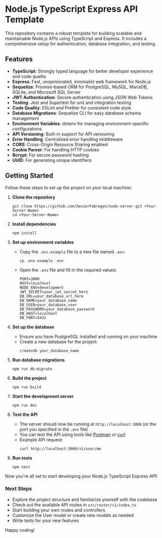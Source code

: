 # Node.js TypeScript Express API Template

This repository contains a robust template for building scalable and maintainable Node.js APIs using TypeScript and Express. It includes a comprehensive setup for authentication, database integration, and testing.

## Features

- **TypeScript**: Strongly typed language for better developer experience and code quality
- **Express**: Fast, unopinionated, minimalist web framework for Node.js
- **Sequelize**: Promise-based ORM for PostgreSQL, MySQL, MariaDB, SQLite, and Microsoft SQL Server
- **JWT Authentication**: Secure authentication using JSON Web Tokens
- **Testing**: Jest and Supertest for unit and integration testing
- **Code Quality**: ESLint and Prettier for consistent code style
- **Database Migrations**: Sequelize CLI for easy database schema management
- **Environment Variables**: dotenv for managing environment-specific configurations
- **API Versioning**: Built-in support for API versioning
- **Error Handling**: Centralized error handling middleware
- **CORS**: Cross-Origin Resource Sharing enabled
- **Cookie Parser**: For handling HTTP cookies
- **Bcrypt**: For secure password hashing
- **UUID**: For generating unique identifiers

## Getting Started

Follow these steps to set up the project on your local machine:

1. **Clone the repository**

   ```
   git clone https://github.com/XavierFabregat/node-server.git <Your-Server-Name>
   cd <Your-Server-Name>
   ```

2. **Install dependencies**

   ```
   npm install
   ```

3. **Set up environment variables**

   - Copy the `.env.example` file to a new file named `.env`:
     ```
     cp .env.example .env
     ```
   - Open the `.env` file and fill in the required values:
     ```
     PORT=3000
     HOST=localhost
     NODE_ENV=development
     JWT_SECRET=your_jwt_secret_here
     DB_URL=your_database_url_here
     DB_NAME=your_database_name
     DB_USER=your_database_user
     DB_PASSWORD=your_database_password
     DB_HOST=localhost
     DB_PORT=5432
     ```

4. **Set up the database**

   - Ensure you have PostgreSQL installed and running on your machine
   - Create a new database for the project:
     ```
     createdb your_database_name
     ```

5. **Run database migrations**

   ```
   npm run db:migrate
   ```

6. **Build the project**

   ```
   npm run build
   ```

7. **Start the development server**

   ```
   npm run dev
   ```

8. **Test the API**

   - The server should now be running at `http://localhost:3000` (or the port you specified in the `.env` file)
   - You can test the API using tools like [Postman](https://www.postman.com/) or [curl](https://curl.se/)
   - Example API request:
     ```
     curl http://localhost:3000/v1/user/me
     ```

9. **Run tests**
   ```
   npm test
   ```

Now you're all set to start developing your Node.js TypeScript Express API!

### Next Steps

- Explore the project structure and familiarize yourself with the codebase
- Check out the available API routes in `src/router/v1/index.ts`
- Start building your own routes and controllers
- Customize the User model or create new models as needed
- Write tests for your new features

Happy coding!
